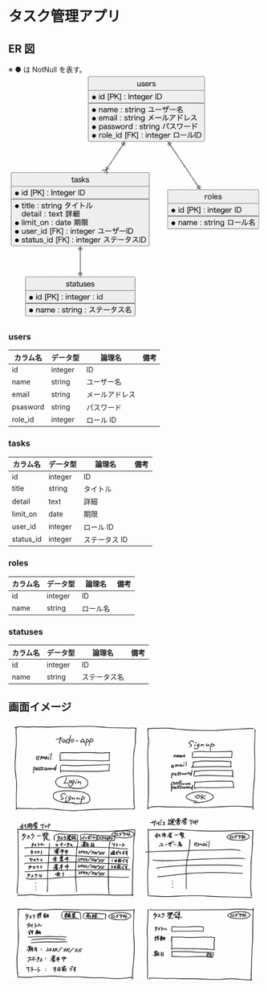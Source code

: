 # タスク管理アプリ

## ER 図

※ ● は NotNull を表す。
![ER図](images/er-figure-screenshot-v3.png)

### users

| カラム名 | データ型 | 論理名         | 備考 |
| -------- | -------- | -------------- | ---- |
| id       | integer  | ID             |      |
| name     | string   | ユーザー名     |      |
| email    | string   | メールアドレス |      |
| psasword | string   | パスワード     |      |
| role_id  | integer  | ロール ID      |      |

### tasks

| カラム名  | データ型 | 論理名        | 備考 |
| --------- | -------- | ------------- | ---- |
| id        | integer  | ID            |      |
| title     | string   | タイトル      |      |
| detail    | text     | 詳細          |      |
| limit_on  | date     | 期限          |      |
| user_id   | integer  | ロール ID     |      |
| status_id | integer  | ステータス ID |      |

### roles

| カラム名 | データ型 | 論理名   | 備考 |
| -------- | -------- | -------- | ---- |
| id       | integer  | ID       |      |
| name     | string   | ロール名 |      |

### statuses

| カラム名 | データ型 | 論理名   | 備考 |
| -------- | -------- | -------- | ---- |
| id       | integer  | ID       |      |
| name     | string   | ステータス名 |      |

## 画面イメージ

![画面イメージ](images/figjam-screenshot.png)

